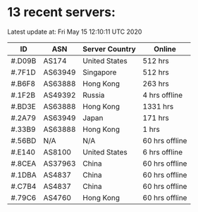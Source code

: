 # 13 recent servers:

Latest update at: Fri May 15 12:10:11 UTC 2020

| ID | ASN | Server Country | Online |
| -- | --- | -------------- | ------ |
| #.D09B | AS174 | United States | 512 hrs |
| #.7F1D | AS63949 | Singapore | 512 hrs |
| #.B6F8 | AS63888 | Hong Kong | 263 hrs |
| #.1F2B | AS49392 | Russia | 4 hrs offline |
| #.BD3E | AS63888 | Hong Kong | 1331 hrs |
| #.2A79 | AS63949 | Japan | 171 hrs |
| #.33B9 | AS63888 | Hong Kong | 1 hrs |
| #.56BD | N/A | N/A | 60 hrs offline |
| #.E140 | AS8100 | United States | 6 hrs offline |
| #.8CEA | AS37963 | China | 60 hrs offline |
| #.1DBA | AS4837 | China | 60 hrs offline |
| #.C7B4 | AS4837 | China | 60 hrs offline |
| #.79C6 | AS4760 | Hong Kong | 60 hrs offline |

